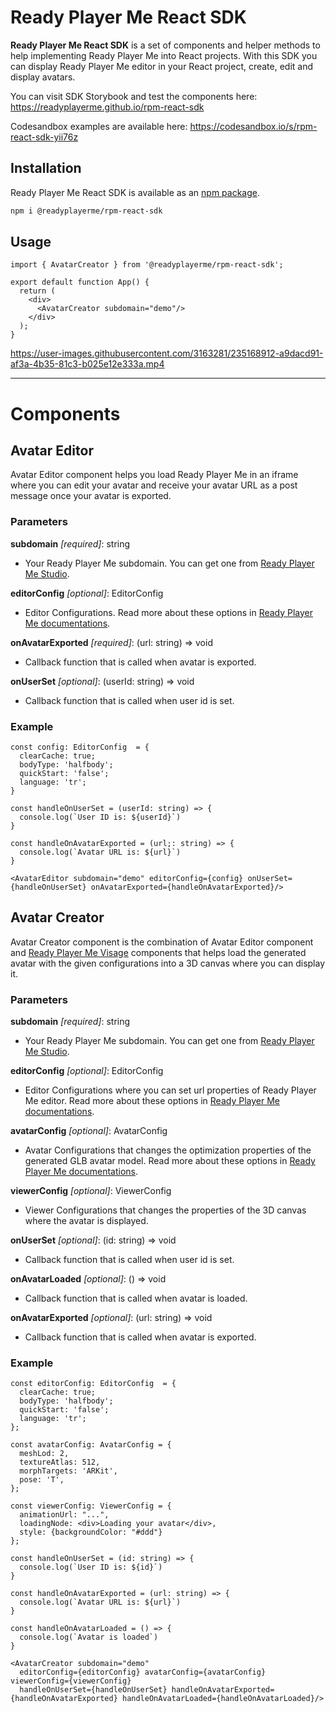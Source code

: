 # Ready Player Me React SDK

**Ready Player Me React SDK** is a set of components and helper methods to help implementing Ready Player Me into React projects. With this SDK you can display Ready Player Me editor in your React project, create, edit and display avatars.

You can visit SDK Storybook and test the components here: https://readyplayerme.github.io/rpm-react-sdk

Codesandbox examples are available here: https://codesandbox.io/s/rpm-react-sdk-yii76z

## Installation
Ready Player Me React SDK is available as an [npm package](https://www.npmjs.com/package/@readyplayerme/rpm-react-sdk).

```bash
npm i @readyplayerme/rpm-react-sdk
```

## Usage

```tsx
import { AvatarCreator } from '@readyplayerme/rpm-react-sdk';

export default function App() {
  return (
    <div>
      <AvatarCreator subdomain="demo"/>
    </div>
  );
}
```


https://user-images.githubusercontent.com/3163281/235168912-a9dacd91-af3a-4b35-81c3-b025e12e333a.mp4

---

# Components

## Avatar Editor

Avatar Editor component helps you load Ready Player Me in an iframe where you can edit your avatar and receive your avatar URL as a post message once your avatar is exported.

### Parameters

**subdomain** *[required]*: string 
- Your Ready Player Me subdomain. You can get one from [Ready Player Me Studio](https://studio.readyplayer.me/).

**editorConfig** *[optional]*: EditorConfig
- Editor Configurations. Read more about these options in [Ready Player Me documentations](https://docs.readyplayer.me/ready-player-me/integration-guides/web-and-native-integration/avatar-creator-integration#configuration-1).

**onAvatarExported** *[required]*: (url: string) => void
- Callback function that is called when avatar is exported.

**onUserSet** *[optional]*: (userId: string) => void
- Callback function that is called when user id is set.

### Example

```tsx
const config: EditorConfig  = {
  clearCache: true;
  bodyType: 'halfbody';
  quickStart: 'false';
  language: 'tr';
}

const handleOnUserSet = (userId: string) => {
  console.log(`User ID is: ${userId}`)
}

const handleOnAvatarExported = (url;: string) => {
  console.log(`Avatar URL is: ${url}`)
}

<AvatarEditor subdomain="demo" editorConfig={config} onUserSet={handleOnUserSet} onAvatarExported={handleOnAvatarExported}/>
```

## Avatar Creator

Avatar Creator component is the combination of Avatar Editor component and [Ready Player Me Visage](https://github.com/readyplayerme/visage) components that helps load the generated avatar with the given configurations into a 3D canvas where you can display it.

### Parameters

**subdomain** *[required]*: string
- Your Ready Player Me subdomain. You can get one from [Ready Player Me Studio](https://studio.readyplayer.me).

**editorConfig** *[optional]*: EditorConfig
- Editor Configurations where you can set url properties of Ready Player Me editor. Read more about these options in [Ready Player Me documentations](https://docs.readyplayer.me/ready-player-me/integration-guides/web-and-native-integration/avatar-creator-integration#configuration-1).

**avatarConfig** *[optional]*: AvatarConfig
- Avatar Configurations that changes the optimization properties of the generated GLB avatar model. Read more about these options in [Ready Player Me documentations](https://docs.readyplayer.me/ready-player-me/api-reference/avatar-rest-api/get-3d-avatars).

**viewerConfig** *[optional]*: ViewerConfig
- Viewer Configurations that changes the properties of the 3D canvas where the avatar is displayed.

**onUserSet** *[optional]*: (id: string) => void
- Callback function that is called when user id is set.

**onAvatarLoaded** *[optional]*: () => void
- Callback function that is called when avatar is loaded.

**onAvatarExported** *[optional]*: (url: string) => void
- Callback function that is called when avatar is exported.

### Example

```tsx
const editorConfig: EditorConfig  = {
  clearCache: true;
  bodyType: 'halfbody';
  quickStart: 'false';
  language: 'tr';
};

const avatarConfig: AvatarConfig = {
  meshLod: 2,
  textureAtlas: 512,
  morphTargets: 'ARKit',
  pose: 'T',
};

const viewerConfig: ViewerConfig = {
  animationUrl: "...",
  loadingNode: <div>Loading your avatar</div>,
  style: {backgroundColor: "#ddd"}
};

const handleOnUserSet = (id: string) => {
  console.log(`User ID is: ${id}`)
}

const handleOnAvatarExported = (url: string) => {
  console.log(`Avatar URL is: ${url}`)
}

const handleOnAvatarLoaded = () => {
  console.log(`Avatar is loaded`)
}

<AvatarCreator subdomain="demo" 
  editorConfig={editorConfig} avatarConfig={avatarConfig} viewerConfig={viewerConfig} 
  handleOnUserSet={handleOnUserSet} handleOnAvatarExported={handleOnAvatarExported} handleOnAvatarLoaded={handleOnAvatarLoaded}/>
```
